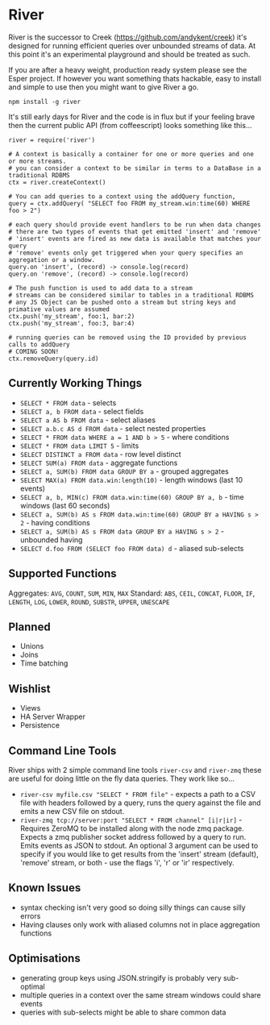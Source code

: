 River
=====

River is the successor to Creek (https://github.com/andykent/creek) it's designed for running efficient queries over unbounded streams of data. At this point it's an experimental playground and should be treated as such.

If you are after a heavy weight, production ready system please see the Esper project. If however you want something thats hackable, easy to install and simple to use then you might want to give River a go.

    npm install -g river

It's still early days for River and the code is in flux but if your feeling brave then the current public API (from coffeescript) looks something like this...

    river = require('river')

    # A context is basically a container for one or more queries and one or more streams.
    # you can consider a context to be similar in terms to a DataBase in a traditional RDBMS
    ctx = river.createContext()

    # You can add queries to a context using the addQuery function,
    query = ctx.addQuery( "SELECT foo FROM my_stream.win:time(60) WHERE foo > 2")

    # each query should provide event handlers to be run when data changes
    # there are two types of events that get emitted 'insert' and 'remove'
    # 'insert' events are fired as new data is available that matches your query
    # 'remove' events only get triggered when your query specifies an aggregation or a window.
    query.on 'insert', (record) -> console.log(record)
    query.on 'remove', (record) -> console.log(record)

    # The push function is used to add data to a stream
    # streams can be considered similar to tables in a traditional RDBMS
    # any JS Object can be pushed onto a stream but string keys and primative values are assumed
    ctx.push('my_stream', foo:1, bar:2)
    ctx.push('my_stream', foo:3, bar:4)

    # running queries can be removed using the ID provided by previous calls to addQuery
    # COMING SOON!
    ctx.removeQuery(query.id)


Currently Working Things
------------------------
* `SELECT * FROM data` - selects
* `SELECT a, b FROM data` - select fields
* `SELECT a AS b FROM data` - select aliases
* `SELECT a.b.c AS d FROM data` - select nested properties
* `SELECT * FROM data WHERE a = 1 AND b > 5` - where conditions
* `SELECT * FROM data LIMIT 5` - limits
* `SELECT DISTINCT a FROM data` - row level distinct
* `SELECT SUM(a) FROM data` - aggregate functions
* `SELECT a, SUM(b) FROM data GROUP BY a` - grouped aggregates
* `SELECT MAX(a) FROM data.win:length(10)` - length windows (last 10 events)
* `SELECT a, b, MIN(c) FROM data.win:time(60) GROUP BY a, b` - time windows (last 60 seconds)
* `SELECT a, SUM(b) AS s FROM data.win:time(60) GROUP BY a HAVING s > 2` - having conditions
* `SELECT a, SUM(b) AS s FROM data GROUP BY a HAVING s > 2` - unbounded having
* `SELECT d.foo FROM (SELECT foo FROM data) d` - aliased sub-selects


Supported Functions
-------------------
Aggregates: `AVG`, `COUNT`, `SUM`, `MIN`, `MAX`
Standard: `ABS`, `CEIL`, `CONCAT`, `FLOOR`, `IF`, `LENGTH`, `LOG`, `LOWER`, `ROUND`, `SUBSTR`, `UPPER`, `UNESCAPE`


Planned
-------
* Unions
* Joins
* Time batching


Wishlist
--------
* Views
* HA Server Wrapper
* Persistence


Command Line Tools
------------------
River ships with 2 simple command line tools `river-csv` and `river-zmq` these are useful for doing little on the fly data queries. They work like so...

* `river-csv myfile.csv "SELECT * FROM file"` - expects a path to a CSV file with headers followed by a query, runs the query against the file and emits a new CSV file on stdout.
* `river-zmq tcp://server:port "SELECT * FROM channel" [i|r|ir]` - Requires ZeroMQ to be installed along with the node zmq package. Expects a zmq publisher socket address followed by a  query to run. Emits events as JSON to stdout. An optional 3 argument can be used to specify if you would like to get results from the 'insert' stream (default), 'remove' stream, or both - use the flags 'i', 'r' or 'ir' respectively.


Known Issues
------------
* syntax checking isn't very good so doing silly things can cause silly errors
* Having clauses only work with aliased columns not in place aggregation functions

Optimisations
-------------
* generating group keys using JSON.stringify is probably very sub-optimal
* multiple queries in a context over the same stream windows could share events
* queries with sub-selects might be able to share common data


